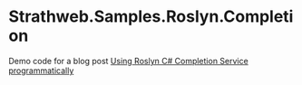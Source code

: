 # Strathweb.Samples.Roslyn.Completion

Demo code for a blog post [Using Roslyn C# Completion Service programmatically](https://www.strathweb.com/2018/12/using-roslyn-c-completion-service-programmatically/)
